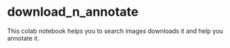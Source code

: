 # download_n_annotate
This colab notebook helps you to search images downloads it and help you annotate it.
